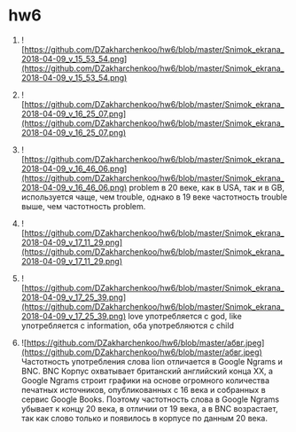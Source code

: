 # hw6
1. ![https://github.com/DZakharchenkoo/hw6/blob/master/Snimok_ekrana_2018-04-09_v_15_53_54.png](https://github.com/DZakharchenkoo/hw6/blob/master/Snimok_ekrana_2018-04-09_v_15_53_54.png)
2. ![https://github.com/DZakharchenkoo/hw6/blob/master/Snimok_ekrana_2018-04-09_v_16_25_07.png](https://github.com/DZakharchenkoo/hw6/blob/master/Snimok_ekrana_2018-04-09_v_16_25_07.png)
3. ![https://github.com/DZakharchenkoo/hw6/blob/master/Snimok_ekrana_2018-04-09_v_16_46_06.png](https://github.com/DZakharchenkoo/hw6/blob/master/Snimok_ekrana_2018-04-09_v_16_46_06.png)                                                 problem в 20 веке, как в USA, так и в GB, используется чаще, чем trouble, однако в 19 веке частотность trouble выше, чем частотность problem.

4. ![https://github.com/DZakharchenkoo/hw6/blob/master/Snimok_ekrana_2018-04-09_v_17_11_29.png](https://github.com/DZakharchenkoo/hw6/blob/master/Snimok_ekrana_2018-04-09_v_17_11_29.png)

5. ![https://github.com/DZakharchenkoo/hw6/blob/master/Snimok_ekrana_2018-04-09_v_17_25_39.png](https://github.com/DZakharchenkoo/hw6/blob/master/Snimok_ekrana_2018-04-09_v_17_25_39.png)                                                 love употребляется с god, like употребляется с information, оба употребляются с child
6. ![https://github.com/DZakharchenkoo/hw6/blob/master/абвг.jpeg](https://github.com/DZakharchenkoo/hw6/blob/master/абвг.jpeg)
Частотность употребления слова lion отличается в Google Ngrams и BNC. BNC Корпус охватывает британский английский конца XX, а Google Ngrams строит графики на основе огромного количества печатных источников, опубликованных с 16 века и собранных в сервис Google Books. Поэтому частотность слова в Google Ngrams убывает к концу 20 века, в отличии от 19 века, а в BNC возрастает, так как слово только и появилось в корпусе по данным 20 века.
